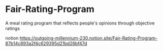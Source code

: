 # Fair-Rating-Program
A meal rating program that reflects people's opinions through objective ratings

notion https://outgoing-millennium-230.notion.site/Fair-Rating-Program-87b14c893a2f4c629395d21bd26bf47d
